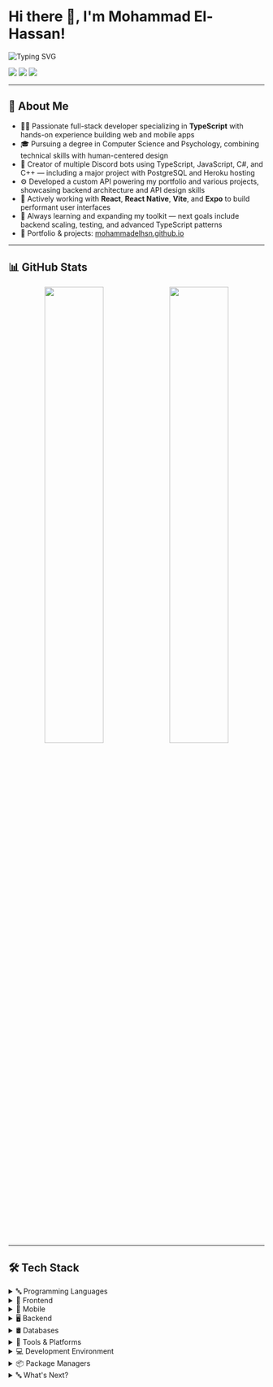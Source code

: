 <h1>Hi there 👋, I'm Mohammad El-Hassan!</h1>

<p>
  <img src="https://readme-typing-svg.demolab.com?font=Fira+Code&pause=1000&color=F2F2F2&width=435&lines=Software+Developer;React+%2F+TypeScript+Enthusiast;Full-Stack+Learner;Always+Learning+Something+New" alt="Typing SVG" />
</p>

<p>
  <a href="https://mohammadelhsn.github.io"><img src="https://go-skill-icons.vercel.app/api/icons?i=githubpages" /></a>
  <a href="mailto:mohammadelhsn@gmail.com"><img src="https://go-skill-icons.vercel.app/api/icons?i=gmail" /></a>
  <a href="https://linkedin.com/in/mohammadelhsn"><img src="https://go-skill-icons.vercel.app/api/icons?i=linkedin" /></a>
</p>

---

## 🧠 About Me

- 👨‍💻 Passionate full-stack developer specializing in **TypeScript** with hands-on experience building web and mobile apps
- 🎓 Pursuing a degree in Computer Science and Psychology, combining technical skills with human-centered design
- 🤖 Creator of multiple Discord bots using TypeScript, JavaScript, C#, and C++ — including a major project with PostgreSQL and Heroku hosting
- ⚙️ Developed a custom API powering my portfolio and various projects, showcasing backend architecture and API design skills
- 🚀 Actively working with **React**, **React Native**, **Vite**, and **Expo** to build performant user interfaces
- 🌱 Always learning and expanding my toolkit — next goals include backend scaling, testing, and advanced TypeScript patterns
- 🔗 Portfolio & projects: [mohammadelhsn.github.io](https://mohammadelhsn.github.io)

---

## 📊 GitHub Stats

<p align="center">
  <img src="https://github-readme-stats.vercel.app/api?username=mohammadelhsn&show_icons=true&theme=dark&hide_border=true&custom_title=My%20GitHub%20Stats" width="48%" />
  <img src="https://github-readme-stats.vercel.app/api/top-langs/?username=mohammadelhsn&layout=compact&theme=dark&hide_border=true" width="48%" />
</p>

---

## 🛠️ Tech Stack

<details>
  <summary>🔤 Programming Languages</summary>

| Language   | Icon                                                                                |
| ---------- | ----------------------------------------------------------------------------------- |
| Assembly   | ![Assembly](https://go-skill-icons.vercel.app/api/icons?i=assembly&titles=true)     |
| C          | ![C](https://go-skill-icons.vercel.app/api/icons?i=c&titles=true)                   |
| Dart       | ![Dart](https://go-skill-icons.vercel.app/api/icons?i=dart&titles=true)             |
| Java       | ![Java](https://go-skill-icons.vercel.app/api/icons?i=java&titles=true)             |
| JavaScript | ![JavaScript](https://go-skill-icons.vercel.app/api/icons?i=javascript&titles=true) |
| Python     | ![Python](https://go-skill-icons.vercel.app/api/icons?i=python&titles=true)         |
| TypeScript | ![TypeScript](https://go-skill-icons.vercel.app/api/icons?i=ts&titles=true)         |

</details>

<details>
  <summary>🧩 Frontend</summary>

| Technology  | Icon                                                                            |
| ----------- | ------------------------------------------------------------------------------- |
| CSS         | ![CSS](https://go-skill-icons.vercel.app/api/icons?i=css&titles=true)           |
| Electron    | ![Electron](https://go-skill-icons.vercel.app/api/icons?i=electron&titles=true) |
| Flutter     | ![Flutter](https://go-skill-icons.vercel.app/api/icons?i=flutter&titles=true)   |
| HTML        | ![HTML](https://go-skill-icons.vercel.app/api/icons?i=html&titles=true)         |
| Material UI | ![Material UI](https://go-skill-icons.vercel.app/api/icons?i=mui&titles=true)   |
| React       | ![React](https://go-skill-icons.vercel.app/api/icons?i=react&titles=true)       |
| Vite        | ![Vite](https://go-skill-icons.vercel.app/api/icons?i=vite&titles=true)         |

</details>

<details>
  <summary>📱 Mobile</summary>

| Platform     | Icon                                                                                   |
| ------------ | -------------------------------------------------------------------------------------- |
| Expo         | ![Expo](https://go-skill-icons.vercel.app/api/icons?i=expo&titles=true)                |
| Flutter      | ![Flutter](https://go-skill-icons.vercel.app/api/icons?i=flutter&titles=true)          |
| React Native | ![React Native](https://go-skill-icons.vercel.app/api/icons?i=reactnative&titles=true) |

</details>

<details>
  <summary>🖥️ Backend</summary>

| Technology | Icon                                                                               |
| ---------- | ---------------------------------------------------------------------------------- |
| Axios      | ![Axios](https://go-skill-icons.vercel.app/api/icons?i=axios&titles=true)          |
| Discord.js | ![Discord.js](https://go-skill-icons.vercel.app/api/icons?i=discordjs&titles=true) |
| Express    | ![Express](https://go-skill-icons.vercel.app/api/icons?i=express&titles=true)      |
| Firebase   | ![Firebase](https://go-skill-icons.vercel.app/api/icons?i=firebase&titles=true)    |
| Node.js    | ![Node.js](https://go-skill-icons.vercel.app/api/icons?i=nodejs&titles=true)       |

</details>

<details>
  <summary>🛢️ Databases</summary>

| Database   | Icon                                                                              |
| ---------- | --------------------------------------------------------------------------------- |
| MongoDB    | ![MongoDB](https://go-skill-icons.vercel.app/api/icons?i=mongodb&titles=true)     |
| MySQL      | ![MySQL](https://go-skill-icons.vercel.app/api/icons?i=mysql&titles=true)         |
| PostgreSQL | ![PostgreSQL](https://go-skill-icons.vercel.app/api/icons?i=postgres&titles=true) |

</details>

<details>
  <summary>🧪 Tools & Platforms</summary>

| Tool/Service | Icon                                                                                   |
| ------------ | -------------------------------------------------------------------------------------- |
| Discord      | ![Discord](https://go-skill-icons.vercel.app/api/icons?i=discord&titles=true)          |
| Git          | ![Git](https://go-skill-icons.vercel.app/api/icons?i=git&titles=true)                  |
| GitHub       | ![GitHub](https://go-skill-icons.vercel.app/api/icons?i=github&titles=true)            |
| GitHub Pages | ![GitHub Pages](https://go-skill-icons.vercel.app/api/icons?i=githubpages&titles=true) |
| Heroku       | ![Heroku](https://go-skill-icons.vercel.app/api/icons?i=heroku&titles=true)            |
| Postman      | ![Postman](https://go-skill-icons.vercel.app/api/icons?i=postman&titles=true)          |
| Vercel       | ![Vercel](https://go-skill-icons.vercel.app/api/icons?i=vercel&titles=true)            |

</details>

<details>
  <summary>💻 Development Environment</summary>

| Tool     | Icon                                                                            |
| -------- | ------------------------------------------------------------------------------- |
| Brave    | ![Brave](https://go-skill-icons.vercel.app/api/icons?i=brave&titles=true)       |
| Prettier | ![Prettier](https://go-skill-icons.vercel.app/api/icons?i=prettier&titles=true) |
| Terminal | ![Terminal](https://go-skill-icons.vercel.app/api/icons?i=terminal&titles=true) |
| VSCode   | ![VSCode](https://go-skill-icons.vercel.app/api/icons?i=vscode&titles=true)     |

</details>

<details>
  <summary>📦 Package Managers</summary>

| Package Manager | Icon                                                                    |
| --------------- | ----------------------------------------------------------------------- |
| NPM             | ![NPM](https://go-skill-icons.vercel.app/api/icons?i=npm&titles=true)   |
| Yarn            | ![Yarn](https://go-skill-icons.vercel.app/api/icons?i=yarn&titles=true) |

</details>

<details>
  <summary>🔤 What's Next?</summary>
  
| Language | Icon                                                                                   |
|----------|----------------------------------------------------------------------------------------|
| Android  | ![Android](https://go-skill-icons.vercel.app/api/icons?i=android&titles=true)          |
| Angular  | ![Angular](https://go-skill-icons.vercel.app/api/icons?i=angular&titles=true)          |
| C#       | ![C#](https://go-skill-icons.vercel.app/api/icons?i=cs&titles=true)                    |
| C++      | ![C++](https://go-skill-icons.vercel.app/api/icons?i=cpp&titles=true)                  |
| Go       | ![Go](https://go-skill-icons.vercel.app/api/icons?i=go&titles=true)                    |
| iOS      | ![iOS](https://go-skill-icons.vercel.app/api/icons?i=apple&titles=true)                |
| Lua      | ![Lua](https://go-skill-icons.vercel.app/api/icons?i=lua&titles=true)                  |
| R        | ![R](https://go-skill-icons.vercel.app/api/icons?i=r&titles=true)                      |
| Rust     | ![Rust](https://go-skill-icons.vercel.app/api/icons?i=rust&titles=true)                |
  
</details>

